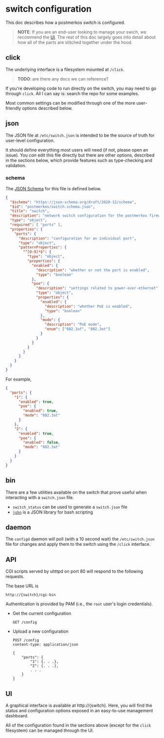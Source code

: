 # switch configuration

This doc describes how a postmerkos switch is configured.

> **NOTE**: If you are an end-user looking to manage your swich, we recommend the [UI](#UI).
> The rest of this doc largely goes into detail about how all of the parts are stitched together under the hood.

## click

The underlying interface is a filesystem mounted at `/click`.

> **TODO**: are there any docs we can reference?

If you're developing code to run directly on the switch, you may need to go through `click`.
All I can say is: search the repo for some examples.

Most common settings can be modified through one of the more user-friendly options described below.

## json

The JSON file at `/etc/switch.json` is intended to be the source of truth for user-level configuration.

It should define everything most users will need (if not, please open an issue).
You _can_ edit this file directly but there are other options, described in the sections below, which provide features such as type-checking and validation.


### schema

The [JSON Schema](https://json-schema.org/) for this file is defined below.

```json
{
  "$schema": "https://json-schema.org/draft/2020-12/schema",
  "$id": "postmerkos/switch.schema.json",
  "title": "switch",
  "description": "network switch configuration for the postmerkos firmware",
  "type": "object",
  "required": [ "ports" ],
  "properties": {
    "ports": {
      "description": "configuration for an individual port",
      "type": "object",
      "patternProperties": {
        "^[0-9]*$": {
          "type": "object",
          "properties": {
            "enabled": {
              "description": "whether or not the port is enabled",
              "type": "boolean"
            },
            "poe": {
              "description": "settings related to power-over-ethernet",
              "type": "object",
              "properties": {
                "enabled": {
                  "description": "whether PoE is enabled",
                  "type": "boolean"
                },
                "mode": {
                  "description": "PoE mode",
                  "enum": ["802.3af", "802.3at"]
                }
              }
            }
          }
        }
      }
    }
  }
}
```

For example,

```json
{
  "ports": {
    "1": {
      "enabled": true,
      "poe": {
        "enabled": true,
        "mode": "802.3at"
      }
    },
    "2": {
      "enabled": true,
      "poe": {
        "enabled": false,
        "mode": "802.3at"
      }
    }
  }
}
```

## bin

There are a few utilities available on the switch that prove useful when interacting with a `switch.json` file.

- `switch_status` can be used to generate a `switch.json` file
- [`jshn`](https://openwrt.org/docs/guide-developer/jshn) is a JSON library for bash scripting

## daemon

The `configd` daemon will poll (with a 10 second wait) the `/etc/switch.json` file for changes and apply them to the switch using the `/click` interface.


## API

CGI scripts served by uhttpd on port 80 will respond to the following requests.

The base URL is

    http://{switch}/cgi-bin

Authentication is provided by PAM (i.e., the `root` user's login credentials).

- Get the current configuration

      GET /config 

- Upload a new configuration

      POST /config
      content-type: application/json
      
      {
          "ports": {
              "1": {. . .},
              "2": {. . .},
              . . . 
          }
      }
  
## UI

A graphical interface is available at http://{switch}.
Here, you will find the status and configuration options exposed in an easy-to-use management dashboard.

All of the configuration found in the sections above (except for the `click` filesystem) can be managed through the UI.
